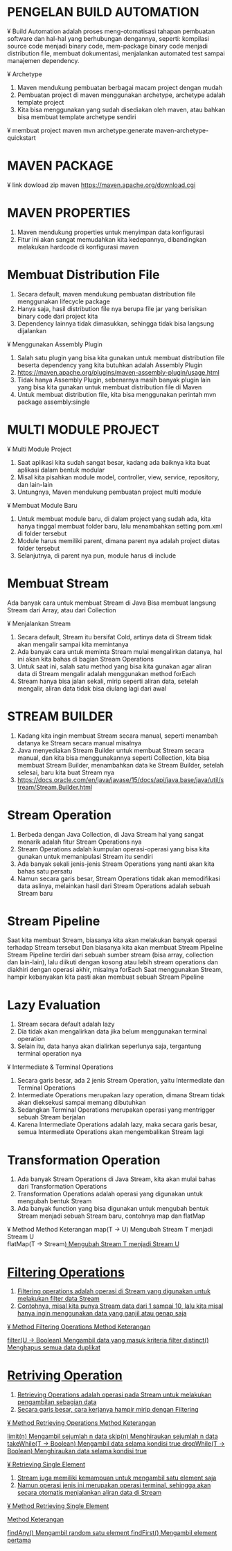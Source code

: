 # PENGELAN BUILD AUTOMATION

¥ Build Automation adalah proses meng-otomatisasi tahapan pembuatan software dan hal-hal yang berhubungan
dengannya, seperti: kompilasi source code menjadi binary  code, mem-package binary code menjadi distribution
file, membuat dokumentasi, menjalankan automated test sampai manajemen dependency.


¥ Archetype
1. Maven mendukung pembuatan berbagai macam project dengan mudah
2. Pembuatan project di maven menggunakan archetype, archetype adalah template project
3. Kita bisa menggunakan yang sudah disediakan oleh maven, atau bahkan bisa membuat template archetype sendiri

¥ membuat project maven
mvn archetype:generate
maven-archetype-quickstart

# MAVEN PACKAGE
¥ link dowload zip maven
https://maven.apache.org/download.cgi

# MAVEN PROPERTIES
1. Maven mendukung properties untuk menyimpan data konfigurasi
2. Fitur ini akan sangat memudahkan kita kedepannya, dibandingkan melakukan hardcode di konfigurasi maven

# Membuat Distribution File
1. Secara default, maven mendukung pembuatan distribution file menggunakan lifecycle package
2. Hanya saja, hasil distribution file nya berupa file jar yang berisikan binary code dari project kita
3. Dependency lainnya tidak dimasukkan, sehingga tidak bisa langsung dijalankan

¥ Menggunakan Assembly Plugin
1. Salah satu plugin yang bisa kita gunakan untuk membuat distribution file beserta dependency yang kita butuhkan adalah Assembly Plugin
2. https://maven.apache.org/plugins/maven-assembly-plugin/usage.html
3. Tidak hanya Assembly Plugin, sebenarnya masih banyak plugin lain yang bisa kita gunakan untuk membuat distribution file di Maven
4. Untuk membuat distribution file, kita bisa menggunakan perintah mvn package assembly:single


# MULTI MODULE PROJECT

¥ Multi Module Project
1. Saat aplikasi kita sudah sangat besar, kadang ada baiknya kita buat aplikasi dalam bentuk modular
2. Misal kita pisahkan module model, controller, view, service, repository, dan lain-lain
3. Untungnya, Maven mendukung pembuatan project multi module

¥ Membuat Module Baru
1. Untuk membuat module baru, di dalam project yang sudah ada, kita hanya tinggal membuat folder baru, lalu menambahkan setting pom.xml di folder tersebut
2. Module harus memiliki parent, dimana parent nya adalah project diatas folder tersebut
3. Selanjutnya, di parent nya pun, module harus di include

# Membuat Stream
Ada banyak cara untuk membuat Stream di Java
Bisa membuat langsung Stream dari Array, atau dari Collection

¥ Menjalankan Stream
1. Secara default, Stream itu bersifat Cold, artinya data di Stream tidak akan mengalir sampai kita memintanya
2. Ada banyak cara untuk meminta Stream mulai mengalirkan datanya, hal ini akan kita bahas di bagian Stream Operations
3. Untuk saat ini, salah satu method yang bisa kita gunakan agar aliran data di Stream mengalir adalah menggunakan method forEach
4. Stream hanya bisa jalan sekali, mirip seperti aliran data, setelah mengalir, aliran data tidak bisa diulang lagi dari awal

# STREAM BUILDER
1. Kadang kita ingin membuat Stream secara manual, seperti menambah datanya ke Stream secara manual misalnya
2. Java menyediakan Stream Builder untuk membuat Stream secara manual, dan kita bisa menggunakannya seperti Collection, kita bisa membuat Stream Builder, menambahkan data ke Stream Builder, setelah selesai, baru kita buat Stream nya
3. https://docs.oracle.com/en/java/javase/15/docs/api/java.base/java/util/stream/Stream.Builder.html 

# Stream Operation
1. Berbeda dengan Java Collection, di Java Stream hal yang sangat menarik adalah fitur Stream Operations nya
2. Stream Operations adalah kumpulan operasi-operasi yang bisa kita gunakan untuk memanipulasi Stream itu sendiri
3. Ada banyak sekali jenis-jenis Stream Operations yang nanti akan kita bahas satu persatu
4. Namun secara garis besar, Stream Operations tidak akan memodifikasi data aslinya, melainkan hasil dari Stream Operations adalah sebuah Stream baru

# Stream Pipeline
Saat kita membuat Stream, biasanya kita akan melakukan banyak operasi terhadap Stream tersebut
Dan biasanya kita akan membuat Stream Pipeline
Stream Pipeline terdiri dari sebuah sumber stream (bisa array, collection dan lain-lain), lalu diikuti dengan kosong atau lebih stream operations dan diakhiri dengan operasi akhir, misalnya forEach
Saat menggunakan Stream, hampir kebanyakan kita pasti akan membuat sebuah Stream Pipeline

# Lazy Evaluation
1. Stream secara default adalah lazy
2. Dia tidak akan mengalirkan data jika belum menggunakan terminal operation
3. Selain itu, data hanya akan dialirkan seperlunya saja, tergantung terminal operation nya


¥ Intermediate & Terminal Operations
1. Secara garis besar, ada 2 jenis Stream Operation, yaitu Intermediate dan Terminal Operations
2. Intermediate Operations merupakan lazy operation, dimana Stream tidak akan dieksekusi sampai memang dibutuhkan
3. Sedangkan Terminal Operations merupakan operasi yang mentrigger sebuah Stream berjalan
4. Karena Intermediate Operations adalah lazy, maka secara garis besar, semua Intermediate Operations akan mengembalikan Stream lagi

# Transformation Operation
1. Ada banyak Stream Operations di Java Stream, kita akan mulai bahas dari Transformation Operations
2. Transformation Operations adalah operasi yang digunakan untuk mengubah bentuk Stream
3. Ada banyak function yang bisa digunakan untuk mengubah bentuk Stream menjadi sebuah Stream baru, contohnya map dan flatMap

¥ Method
Method                         Keterangan
map(T -> U)                   Mengubah Stream T menjadi Stream U  
flatMap(T -> Stream<U>)       Mengubah Stream T menjadi Stream U

# Filtering Operations
1. Filtering operations adalah operasi di Stream yang digunakan untuk melakukan filter data Stream
2. Contohnya, misal kita punya Stream data dari 1 sampai 10, lalu kita misal hanya ingin menggunakan data yang ganjil atau genap saja

¥ Method Filtering Operations
Method                     Keterangan

filter(U -> Boolean)       Mengambil data yang masuk kriteria filter
distinct()                 Menghapus semua data duplikat

# Retriving Operation
1. Retrieving Operations adalah operasi pada Stream untuk melakukan pengambilan sebagian data
2. Secara garis besar, cara kerjanya hampir mirip dengan Filtering

¥ Method Retrieving Operations
Method                       Keterangan

limit(n)                     Mengambil sejumlah n data
skip(n)                      Menghiraukan sejumlah n data
takeWhile(T -> Boolean)      Mengambil data selama kondisi true
dropWhile(T -> Boolean)      Menghiraukan data selama kondisi true

¥ Retrieving Single Element
1. Stream juga memiliki kemampuan untuk mengambil satu element saja
2. Namun operasi jenis ini merupakan operasi terminal, sehingga akan secara otomatis menjalankan aliran data di Stream

¥ Method Retrieving Single Element

Method                     Keterangan

findAny()                  Mengambil random satu element
findFirst()                Mengambil element pertama

